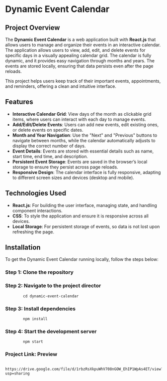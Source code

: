 # Dynamic Event Calendar

## Project Overview

The **Dynamic Event Calendar** is a web application built with **React.js** that allows users to manage and organize their events in an interactive calendar. The application allows users to view, add, edit, and delete events for specific days in a visually appealing calendar grid. The calendar is fully dynamic, and it provides easy navigation through months and years. The events are stored locally, ensuring that data persists even after the page reloads. 

This project helps users keep track of their important events, appointments, and reminders, offering a clean and intuitive interface.

## Features

- **Interactive Calendar Grid**: View days of the month as clickable grid items, where users can interact with each day to manage events.
- **Add/Edit/Delete Events**: Users can add new events, edit existing ones, or delete events on specific dates.
- **Month and Year Navigation**: Use the "Next" and "Previous" buttons to navigate between months, while the calendar automatically adjusts to display the correct number of days.
- **Event Details**: Events are stored with essential details such as name, start time, end time, and description.
- **Persistent Event Storage**: Events are saved in the browser’s local storage to ensure they persist across page reloads.
- **Responsive Design**: The calendar interface is fully responsive, adapting to different screen sizes and devices (desktop and mobile).

## Technologies Used

- **React.js**: For building the user interface, managing state, and handling component interactions.
- **CSS**: To style the application and ensure it is responsive across all devices.
- **Local Storage**: For persistent storage of events, so data is not lost upon refreshing the page.

## Installation

To get the Dynamic Event Calendar running locally, follow the steps below:

### Step 1: Clone the repository

### Step 2: Navigate to the project director
            cd dynamic-event-calendar
### Step 3: Install dependencies
            npm install
### Step 4: Start the development server
            npm start
### Project Link: Preview
                 https://drive.google.com/file/d/1rbzRsXkpuWhV708nGOW_EhIP1WpAs4ET/view?usp=sharing
